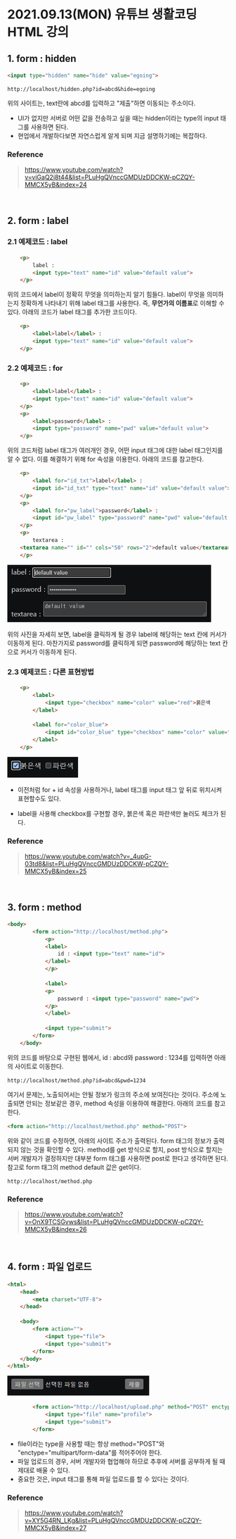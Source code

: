 # 2021.09.13(MON) 유튜브 생활코딩 HTML 강의

## 1. form : hidden
```HTML
<input type="hidden" name="hide" value="egoing">
```
```text
http://localhost/hidden.php?id=abcd&hide=egoing
```
위의 사이트는, text란에 abcd를 입력하고 "제출"하면 이동되는 주소이다.

- UI가 없지만 서버로 어떤 값을 전송하고 싶을 때는 hidden이라는 type의 input 태그를 사용하면 된다.
- 현업에서 개발하다보면 자연스럽게 알게 되며 지금 설명하기에는 복잡하다.

### Reference
> https://www.youtube.com/watch?v=viGaQ2i8t44&list=PLuHgQVnccGMDUzDDCKW-pCZQY-MMCX5yB&index=24

<br>

## 2. form : label
### 2.1 예제코드 : label

```HTML
    <p>
        label : 
        <input type="text" name="id" value="default value">
    </p>
```
위의 코드에서 label이 정확히 무엇을 의미하는지 알기 힘들다. label이 무엇을 의미하는지 정확하게 나타내기 위해 label 태그를 사용한다. 즉, **무언가의 이름표**로 이해할 수 있다. 아래의 코드가 label 태그를 추가한 코드이다.

```HTML
    <p>
        <label>label</label> : 
        <input type="text" name="id" value="default value">
    </p>
```

### 2.2 예제코드 : for
```HTML
    <p>
        <label>label</label> : 
        <input type="text" name="id" value="default value">
    </p>
    <p>
        <label>password</label> : 
        <input type="password" name="pwd" value="default value">
    </p>
```

위의 코드처럼 label 태그가 여러개인 경우, 어떤 input 태그에 대한 label 태그인지를 알 수 없다. 이를 해결하기 위해 for 속성을 이용한다. 아래의 코드를 참고한다.

```HTML
    <p>
        <label for="id_txt">label</label> : 
        <input id="id_txt" type="text" name="id" value="default value">
    </p>
    <p>
        <label for="pw_label">password</label> : 
        <input id="pw_label" type="password" name="pwd" value="default value">
    </p>
    <p>
        textarea : 
    <textarea name="" id="" cols="50" rows="2">default value</textarea>
    </p>
```
![출력결과](HTML_8_form_label_1.png)

위의 사진을 자세히 보면, label을 클릭하게 될 경우 label에 해당하는 text 칸에 커서가 이동하게 된다. 마찬가지로 password를 클릭하게 되면 password에 해당하는 text 칸으로 커서가 이동하게 된다.

### 2.3 예제코드 : 다른 표현방법
```HTML
    <p>
        <label>
            <input type="checkbox" name="color" value="red">붉은색
        </label>

        <label for="color_blue">
            <input id="color_blue" type="checkbox" name="color" value="blue">파란색
        </label>
    </p>
```
![출력결과](HTML_8_form_label_2.png)

- 이전처럼 for + id 속성을 사용하거나, label 태그를 input 태그 앞 뒤로 위치시켜 표현할수도 있다.

- label을 사용해 checkbox를 구현할 경우, 붉은색 혹은 파란색만 눌러도 체크가 된다.

### Reference
> https://www.youtube.com/watch?v=_4upG-03td8&list=PLuHgQVnccGMDUzDDCKW-pCZQY-MMCX5yB&index=25

<br>

## 3. form : method
```HTML
<body>
        <form action="http://localhost/method.php">
            <p>
            <label>
                id : <input type="text" name="id">
            </label>
            </p>
            
            <label>
            <p>
                password : <input type="password" name="pwd">
            </p>
            </label>

            <input type="submit">
        </form>
    </body>
```
위의 코드를 바탕으로 구현된 웹에서, id : abcd와 password : 1234를 입력하면 아래의 사이트로 이동한다.

```
http://localhost/method.php?id=abcd&pwd=1234
```

여기서 문제는, 노출되어서는 안될 정보가 링크의 주소에 보여진다는 것이다. 주소에 노출되면 안되는 정보같은 경우, method 속성을 이용하여 해결한다. 아래의 코드를 참고한다.

```HTML
<form action="http://localhost/method.php" method="POST">
```

위와 같이 코드를 수정하면, 아래의 사이트 주소가 출력된다. form 태그의 정보가 출력되지 않는 것을 확인할 수 있다. method를 get 방식으로 할지, post 방식으로 할지는 서버 개발자가 결정하지만 대부분 form 태그를 사용하면 post로 한다고 생각하면 된다. 참고로 form 태그의 method default 값은 get이다.

```
http://localhost/method.php
```

### Reference
> https://www.youtube.com/watch?v=OnX9TCSGvws&list=PLuHgQVnccGMDUzDDCKW-pCZQY-MMCX5yB&index=26

<br>

## 4. form : 파일 업로드

```HTML
<html>
    <head>
        <meta charset="UTF-8">
    </head>

    <body>
        <form action="">
            <input type="file">
            <input type="submit">
        </form>
    </body>
</html>
```

![출력결과](HTML_8_form_file_upload_1.png)

```HTML
        <form action="http://localhost/upload.php" method="POST" enctype="multipart/form-data">
            <input type="file" name="profile">
            <input type="submit">
        </form>
```
- file이라는 type을 사용할 때는 항상 method="POST"와 "enctype="multipart/form-data"를 적어주어야 한다.
- 파일 업로드의 경우, 서버 개발자와 협업해야 하므로 추후에 서버를 공부하게 될 때 제대로 배울 수 있다.
- 중요한 것은, input 태그를 통해 파일 업로드를 할 수 있다는 것이다.

### Reference
> https://www.youtube.com/watch?v=XY5G4RN_LKg&list=PLuHgQVnccGMDUzDDCKW-pCZQY-MMCX5yB&index=27
